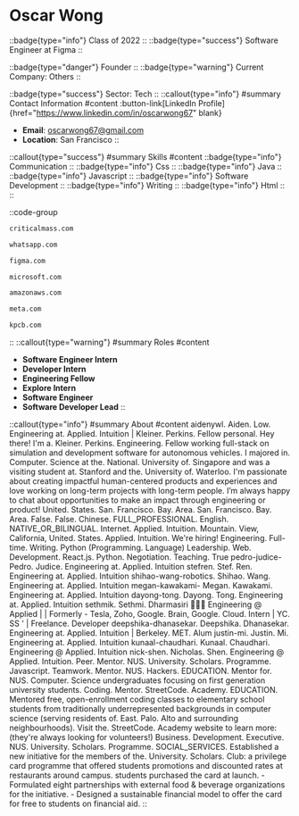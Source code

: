 # Oscar Wong
::badge{type="info"}
Class of 2022
::
::badge{type="success"}
Software Engineer at Figma
::

::badge{type="danger"}
Founder
::
::badge{type="warning"}
Current Company: Others
::

::badge{type="success"}
Sector: Tech
::
::callout{type="info"}
#summary
Contact Information
#content
:button-link[LinkedIn Profile]{href="https://www.linkedin.com/in/oscarwong67" blank}
- **Email**: oscarwong67@gmail.com
- **Location**: San Francisco
::

::callout{type="success"}
#summary
Skills
#content
::badge{type="info"}
Communication
::
::badge{type="info"}
Css
::
::badge{type="info"}
Java
::
::badge{type="info"}
Javascript
::
::badge{type="info"}
Software Development
::
::badge{type="info"}
Writing
::
::badge{type="info"}
Html
::
::

::code-group
```bash [Critical Mass]
criticalmass.com
```
```bash [WhatsApp]
whatsapp.com
```
```bash [Figma]
figma.com
```
```bash [Microsoft]
microsoft.com
```
```bash [Amazon Web Services]
amazonaws.com
```
```bash [Meta]
meta.com
```
```bash [Kleiner Perkins Caufield & Byers]
kpcb.com
```
::
::callout{type="warning"}
#summary
Roles
#content
- **Software Engineer Intern**
- **Developer Intern**
- **Engineering Fellow**
- **Explore Intern**
- **Software Engineer**
- **Software Developer Lead**
::

::callout{type="info"}
#summary
About
#content
aidenywl. Aiden. Low. Engineering at. Applied. Intuition | Kleiner. Perkins. Fellow personal. Hey there! I'm a. Kleiner. Perkins. Engineering. Fellow working full-stack on simulation and development software for autonomous vehicles. I majored in. Computer. Science at the. National. University of. Singapore and was a visiting student at. Stanford and the. University of. Waterloo. I'm passionate about creating impactful human-centered products and experiences and love working on long-term projects with long-term people. I’m always happy to chat about opportunities to make an impact through engineering or product! United. States. San. Francisco. Bay. Area. San. Francisco. Bay. Area. False. False. Chinese. FULL_PROFESSIONAL. English. NATIVE_OR_BILINGUAL. Internet. Applied. Intuition. Mountain. View, California, United. States. Applied. Intuition. We're hiring! Engineering. Full-time. Writing. Python (Programming. Language) Leadership. Web. Development. React.js. Python. Negotiation. Teaching. True pedro-judice- Pedro. Judice. Engineering at. Applied. Intuition stefren. Stef. Ren. Engineering at. Applied. Intuition shihao-wang-robotics. Shihao. Wang. Engineering at. Applied. Intuition megan-kawakami- Megan. Kawakami. Engineering at. Applied. Intuition dayong-tong. Dayong. Tong. Engineering at. Applied. Intuition sethmik. Sethmi. Dharmasiri 👩🏾‍💻 Engineering @ Applied | | Formerly - Tesla, Zoho, Google. Brain, Google. Cloud. Intern | YC. SS ' | Freelance. Developer deepshika-dhanasekar. Deepshika. Dhanasekar. Engineering at. Applied. Intuition | Berkeley. MET. Alum justin-mi. Justin. Mi. Engineering at. Applied. Intuition kunaal-chaudhari. Kunaal. Chaudhari. Engineering @ Applied. Intuition nick-shen. Nicholas. Shen. Engineering @ Applied. Intuition. Peer. Mentor. NUS. University. Scholars. Programme. Javascript. Teamwork. Mentor. NUS. Hackers. EDUCATION. Mentor for. NUS. Computer. Science undergraduates focusing on first generation university students. Coding. Mentor. StreetCode. Academy. EDUCATION. Mentored free, open-enrollment coding classes to elementary school students from traditionally underrepresented backgrounds in computer science (serving residents of. East. Palo. Alto and surrounding neighbourhoods). Visit the. StreetCode. Academy website to learn more: (they're always looking for volunteers!) Business. Development. Executive. NUS. University. Scholars. Programme. SOCIAL_SERVICES. Established a new initiative for the members of the. University. Scholars. Club: a privilege card programme that offered students promotions and discounted rates at restaurants around campus. students purchased the card at launch. - Formulated eight partnerships with external food & beverage organizations for the initiative. - Designed a sustainable financial model to offer the card for free to students on financial aid.
::
